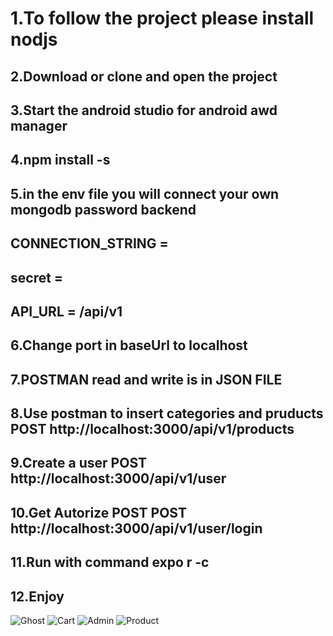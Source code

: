 # 1.To follow the project please install nodjs
## 2.Download or clone and open the project
## 3.Start the android studio for android awd manager
## 4.npm install -s 
## 5.in the env file you will connect your own mongodb password backend 
## CONNECTION_STRING = 
## secret = 
## API_URL = /api/v1
## 6.Change port in baseUrl to localhost
## 7.POSTMAN read and write is in JSON FILE
## 8.Use postman to insert categories and pruducts POST http://localhost:3000/api/v1/products
## 9.Create a user POST http://localhost:3000/api/v1/user
## 10.Get Autorize POST POST http://localhost:3000/api/v1/user/login
## 11.Run with command expo r -c  
## 12.Enjoy




![Ghost](https://user-images.githubusercontent.com/57671826/139060513-4208c97a-c98d-4e50-b3b2-0e14cd83162f.png)
![Cart](https://user-images.githubusercontent.com/57671826/139060698-7d53d366-dd10-4c53-ab99-6bdd4323f6d9.png)
![Admin](https://user-images.githubusercontent.com/57671826/139060713-f0d6b141-1c87-43da-a5d9-501b181dd72a.png)
![Product](https://user-images.githubusercontent.com/57671826/139061063-bce81e91-0839-4b6d-ae9b-8f249e924d63.png)
